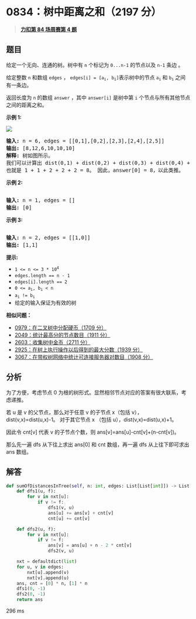 # 0834：树中距离之和（2197 分）


> <u>**[力扣第 84 场周赛第 4 题](https://leetcode.cn/problems/sum-of-distances-in-tree/)**</u>

## 题目

<p>给定一个无向、连通的树。树中有 <code>n</code> 个标记为 <code>0...n-1</code> 的节点以及 <code>n-1</code> 条边 。</p>

<p>给定整数 <code>n</code> 和数组 <code>edges</code> ， <code>edges[i] = [a<sub>i</sub>, b<sub>i</sub>]</code>表示树中的节点 <code>a<sub>i</sub></code> 和 <code>b<sub>i</sub></code> 之间有一条边。</p>

<p>返回长度为 <code>n</code> 的数组 <code>answer</code> ，其中 <code>answer[i]</code> 是树中第 <code>i</code> 个节点与所有其他节点之间的距离之和。</p>



<p><strong>示例 1:</strong></p>

<p><img src="https://assets.leetcode.com/uploads/2021/07/23/lc-sumdist1.jpg" /></p>

<pre>
<strong>输入: </strong>n = 6, edges = [[0,1],[0,2],[2,3],[2,4],[2,5]]
<strong>输出: </strong>[8,12,6,10,10,10]
<strong>解释: </strong>树如图所示。
我们可以计算出 dist(0,1) + dist(0,2) + dist(0,3) + dist(0,4) + dist(0,5)
也就是 1 + 1 + 2 + 2 + 2 = 8。 因此，answer[0] = 8，以此类推。
</pre>

<p><strong>示例 2:</strong></p>
<img alt="" src="https://assets.leetcode.com/uploads/2021/07/23/lc-sumdist2.jpg" />
<pre>
<strong>输入:</strong> n = 1, edges = []
<strong>输出:</strong> [0]
</pre>

<p><strong>示例 3:</strong></p>
<img alt="" src="https://assets.leetcode.com/uploads/2021/07/23/lc-sumdist3.jpg" />
<pre>
<strong>输入:</strong> n = 2, edges = [[1,0]]
<strong>输出:</strong> [1,1]
</pre>



<p><strong>提示:</strong></p>

<ul>
<li><code>1 &lt;= n &lt;= 3 * 10<sup>4</sup></code></li>
<li><code>edges.length == n - 1</code></li>
<li><code>edges[i].length == 2</code></li>
<li><code>0 &lt;= a<sub>i</sub>, b<sub>i</sub> &lt; n</code></li>
<li><code>a<sub>i</sub> != b<sub>i</sub></code></li>
<li>给定的输入保证为有效的树</li>
</ul>


**相似问题：**
- [0979：在二叉树中分配硬币（1709 分）](/leetcode/0979)
- [2049：统计最高分的节点数目（1911 分）](/leetcode/2049)
- [2603：收集树中金币（2711 分）](/leetcode/2603)
- [2925：在树上执行操作以后得到的最大分数（1939 分）](/leetcode/2925)
- [3067：在带权树网络中统计可连接服务器对数目（1908 分）](/leetcode/3067)


## 分析

为了方便，考虑节点 0 为根的树形式。显然相邻节点对应的答案有很大联系，考虑递推。

若 u 是 v 的父节点，那么对于任意 v 的子节点 x（包括 v），dist(v,x)=dist(u,x)-1。
对于其它节点 x （包括 u），dist(v,x)=dist(u,x)+1。

因此令 cnt[v] 代表 v 的子节点个数，则 ans[v]=ans[u]-cnt[v]+(n-cnt[v])。

那么先一遍 dfs 从下往上求出 ans[0] 和 cnt 数组，再一遍 dfs 从上往下即可求出 ans 数组。

## 解答

```python
def sumOfDistancesInTree(self, n: int, edges: List[List[int]]) -> List[int]:
    def dfs1(u, f):
        for v in nxt[u]:
            if v != f:
                dfs1(v, u)
                ans[u] += ans[v] + cnt[v]
                cnt[u] += cnt[v]

    def dfs2(u, f):
        for v in nxt[u]:
            if v != f:
                ans[v] = ans[u] + n - 2 * cnt[v]
                dfs2(v, u)

    nxt = defaultdict(list)
    for u, v in edges:
        nxt[u].append(v)
        nxt[v].append(u)
    ans, cnt = [0] * n, [1] * n
    dfs1(0, -1)
    dfs2(0, -1)
    return ans
```
296 ms

